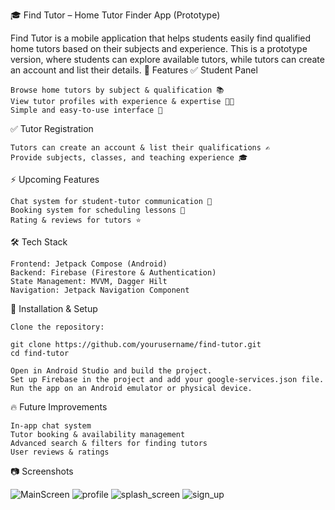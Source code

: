 🎓 Find Tutor – Home Tutor Finder App (Prototype)

Find Tutor is a mobile application that helps students easily find qualified home tutors based on their subjects and experience. This is a prototype version, where students can explore available tutors, while tutors can create an account and list their details.
📌 Features
✅ Student Panel

    Browse home tutors by subject & qualification 📚
    View tutor profiles with experience & expertise 👨‍🏫
    Simple and easy-to-use interface 📱

✅ Tutor Registration

    Tutors can create an account & list their qualifications ✍️
    Provide subjects, classes, and teaching experience 🎓

⚡ Upcoming Features

    Chat system for student-tutor communication 💬
    Booking system for scheduling lessons 📅
    Rating & reviews for tutors ⭐

🛠️ Tech Stack

    Frontend: Jetpack Compose (Android)
    Backend: Firebase (Firestore & Authentication)
    State Management: MVVM, Dagger Hilt
    Navigation: Jetpack Navigation Component

📌 Installation & Setup

    Clone the repository:

    git clone https://github.com/yourusername/find-tutor.git
    cd find-tutor

    Open in Android Studio and build the project.
    Set up Firebase in the project and add your google-services.json file.
    Run the app on an Android emulator or physical device.

🔥 Future Improvements

    In-app chat system
    Tutor booking & availability management
    Advanced search & filters for finding tutors
    User reviews & ratings

📷 Screenshots

![MainScreen](https://github.com/user-attachments/assets/39c63552-3e6b-4292-8eba-dc1ab499f1a0)
![profile](https://github.com/user-attachments/assets/0b478283-5449-4e93-979e-d4bc48b263d6)
![splash_screen](https://github.com/user-attachments/assets/fcd779d4-dcea-43ca-b981-4b9cb67bbe02)
![sign_up](https://github.com/user-attachments/assets/29188b02-4e84-472d-8310-a4526cb9fc19)
